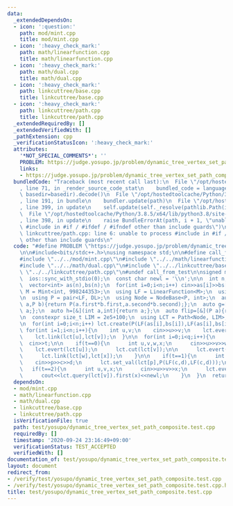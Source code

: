 ```yaml
---
data:
  _extendedDependsOn:
  - icon: ':question:'
    path: mod/mint.cpp
    title: mod/mint.cpp
  - icon: ':heavy_check_mark:'
    path: math/linearfunction.cpp
    title: math/linearfunction.cpp
  - icon: ':heavy_check_mark:'
    path: math/dual.cpp
    title: math/dual.cpp
  - icon: ':heavy_check_mark:'
    path: linkcuttree/base.cpp
    title: linkcuttree/base.cpp
  - icon: ':heavy_check_mark:'
    path: linkcuttree/path.cpp
    title: linkcuttree/path.cpp
  _extendedRequiredBy: []
  _extendedVerifiedWith: []
  _pathExtension: cpp
  _verificationStatusIcon: ':heavy_check_mark:'
  attributes:
    '*NOT_SPECIAL_COMMENTS*': ''
    PROBLEM: https://judge.yosupo.jp/problem/dynamic_tree_vertex_set_path_composite
    links:
    - https://judge.yosupo.jp/problem/dynamic_tree_vertex_set_path_composite
  bundledCode: "Traceback (most recent call last):\n  File \"/opt/hostedtoolcache/Python/3.8.5/x64/lib/python3.8/site-packages/onlinejudge_verify/documentation/build.py\"\
    , line 71, in _render_source_code_stat\n    bundled_code = language.bundle(stat.path,\
    \ basedir=basedir).decode()\n  File \"/opt/hostedtoolcache/Python/3.8.5/x64/lib/python3.8/site-packages/onlinejudge_verify/languages/cplusplus.py\"\
    , line 191, in bundle\n    bundler.update(path)\n  File \"/opt/hostedtoolcache/Python/3.8.5/x64/lib/python3.8/site-packages/onlinejudge_verify/languages/cplusplus_bundle.py\"\
    , line 399, in update\n    self.update(self._resolve(pathlib.Path(included), included_from=path))\n\
    \  File \"/opt/hostedtoolcache/Python/3.8.5/x64/lib/python3.8/site-packages/onlinejudge_verify/languages/cplusplus_bundle.py\"\
    , line 398, in update\n    raise BundleErrorAt(path, i + 1, \"unable to process\
    \ #include in #if / #ifdef / #ifndef other than include guards\")\nonlinejudge_verify.languages.cplusplus_bundle.BundleErrorAt:\
    \ linkcuttree/path.cpp: line 6: unable to process #include in #if / #ifdef / #ifndef\
    \ other than include guards\n"
  code: "#define PROBLEM \"https://judge.yosupo.jp/problem/dynamic_tree_vertex_set_path_composite\"\
    \n\n#include<bits/stdc++.h>\nusing namespace std;\n\n#define call_from_test\n\
    #include \"../../mod/mint.cpp\"\n#include \"../../math/linearfunction.cpp\"\n\
    #include \"../../math/dual.cpp\"\n#include \"../../linkcuttree/base.cpp\"\n#include\
    \ \"../../linkcuttree/path.cpp\"\n#undef call_from_test\n\nsigned main(){\n  cin.tie(0);\n\
    \  ios::sync_with_stdio(0);\n  const char newl = '\\n';\n\n  int n,q;\n  cin>>n>>q;\n\
    \  vector<int> as(n),bs(n);\n  for(int i=0;i<n;i++) cin>>as[i]>>bs[i];\n\n  using\
    \ M = Mint<int, 998244353>;\n  using LF = LinearFunction<M>;\n  using DL = Dual<LF>;\n\
    \n  using P = pair<LF, DL>;\n  using Node = NodeBase<P, int>;\n  auto f=[&](P\
    \ a,P b){return P(a.first*b.first,a.second*b.second);};\n  auto g=[&](P a,int){return\
    \ a;};\n  auto h=[&](int a,int){return a;};\n  auto flip=[&](P a){return P(a.second.v,a.first);};\n\
    \n  constexpr size_t LIM = 2e5+100;\n  using LCT = Path<Node, LIM>;\n  LCT lct(f,g,h,flip,0);\n\
    \n  for(int i=0;i<n;i++) lct.create(P(LF(as[i],bs[i]),LF(as[i],bs[i])));\n\n \
    \ for(int i=1;i<n;i++){\n    int u,v;\n    cin>>u>>v;\n    lct.evert(lct[v]);\n\
    \    lct.link(lct[u],lct[v]);\n  }\n\n  for(int i=0;i<q;i++){\n    int t;\n  \
    \  cin>>t;\n\n    if(t==0){\n      int u,v,w,x;\n      cin>>u>>v>>w>>x;\n\n  \
    \    lct.evert(lct[u]);\n      lct.cut(lct[v]);\n\n      lct.evert(lct[x]);\n\
    \      lct.link(lct[w],lct[x]);\n    }\n\n    if(t==1){\n      int p,c,d;\n  \
    \    cin>>p>>c>>d;\n      lct.set_val(lct[p],P(LF(c,d),LF(c,d)));\n    }\n\n \
    \   if(t==2){\n      int u,v,x;\n      cin>>u>>v>>x;\n      lct.evert(lct[u]);\n\
    \      cout<<lct.query(lct[v]).first(x)<<newl;\n    }\n  }\n  return 0;\n}\n"
  dependsOn:
  - mod/mint.cpp
  - math/linearfunction.cpp
  - math/dual.cpp
  - linkcuttree/base.cpp
  - linkcuttree/path.cpp
  isVerificationFile: true
  path: test/yosupo/dynamic_tree_vertex_set_path_composite.test.cpp
  requiredBy: []
  timestamp: '2020-09-24 23:16:49+09:00'
  verificationStatus: TEST_ACCEPTED
  verifiedWith: []
documentation_of: test/yosupo/dynamic_tree_vertex_set_path_composite.test.cpp
layout: document
redirect_from:
- /verify/test/yosupo/dynamic_tree_vertex_set_path_composite.test.cpp
- /verify/test/yosupo/dynamic_tree_vertex_set_path_composite.test.cpp.html
title: test/yosupo/dynamic_tree_vertex_set_path_composite.test.cpp
---
```

